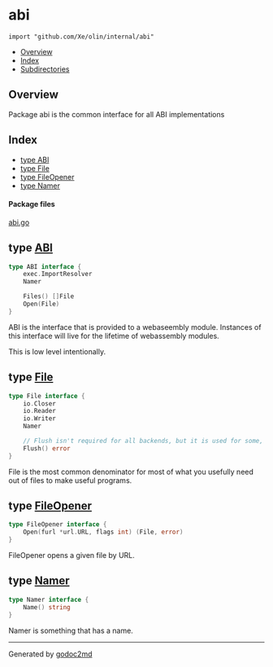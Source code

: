 

# abi
`import "github.com/Xe/olin/internal/abi"`

* [Overview](#pkg-overview)
* [Index](#pkg-index)
* [Subdirectories](#pkg-subdirectories)

## <a name="pkg-overview">Overview</a>
Package abi is the common interface for all ABI implementations




## <a name="pkg-index">Index</a>
* [type ABI](#ABI)
* [type File](#File)
* [type FileOpener](#FileOpener)
* [type Namer](#Namer)


#### <a name="pkg-files">Package files</a>
[abi.go](/src/github.com/Xe/olin/internal/abi/abi.go) 






## <a name="ABI">type</a> [ABI](/src/target/abi.go?s=416:495#L20)
``` go
type ABI interface {
    exec.ImportResolver
    Namer

    Files() []File
    Open(File)
}
```
ABI is the interface that is provided to a webaseembly module. Instances
of this interface will live for the lifetime of webassembly modules.

This is low level intentionally.










## <a name="File">type</a> [File](/src/target/abi.go?s=612:773#L30)
``` go
type File interface {
    io.Closer
    io.Reader
    io.Writer
    Namer

    // Flush isn't required for all backends, but it is used for some, such as HTTP.
    Flush() error
}
```
File is the most common denominator for most of what you usefully need out of
files to make useful programs.










## <a name="FileOpener">type</a> [FileOpener](/src/target/abi.go?s=816:891#L41)
``` go
type FileOpener interface {
    Open(furl *url.URL, flags int) (File, error)
}
```
FileOpener opens a given file by URL.










## <a name="Namer">type</a> [Namer](/src/target/abi.go?s=188:227#L12)
``` go
type Namer interface {
    Name() string
}
```
Namer is something that has a name.














- - -
Generated by [godoc2md](http://godoc.org/github.com/davecheney/godoc2md)
